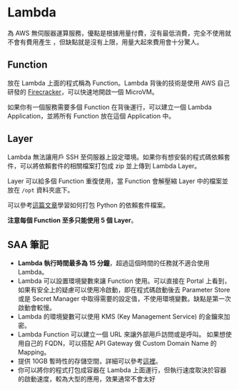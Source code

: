 # Lambda

為 AWS 無伺服器運算服務，優點是根據用量付費，沒有最低消費，完全不使用就不會有費用產生
，但缺點就是沒有上限，用量大起來費用會十分驚人。

## Function

放在 Lambda 上面的程式稱為 Function。Lambda 背後的技術是使用 AWS 自己研發的 [Firecracker](https://firecracker-microvm.github.io/)，可以快速地開啟一個 MicroVM。

如果你有一個服務需要多個 Function 在背後運行，可以建立一個 Lambda Application，並將所有 Function 放在這個 Application 中。

## Layer

Lambda 無法讓用戶 SSH 至伺服器上設定環境。如果你有想安裝的程式碼依賴套件，可以將依賴套件的相關檔案打包成 zip 並上傳到 Lambda Layer。

Layer 可以給多個 Function 重復使用，當 Function 會解壓縮 Layer 中的檔案並放在 `/opt` 資料夾底下。

可以參考[這篇文章](https://community.aws/content/2d6gQDnHqIbWLLKikuSfwmOZrym/step-by-step-guide-to-creating-an-aws-lambda-function-layer)學習如何打包 Python 的依賴套件檔案。

**注意每個 Function 至多只能使用 5 個 Layer**。

## SAA 筆記

- **Lambda 執行時間最多為 15 分鐘**，超過這個時間的任務就不適合使用 Lambda。
- Lambda 可以設置環境變數來讓 Function 使用。可以直接在 Portal 上看到，如果有安全上的疑慮可以使用冷啟動，即在程式碼啟動後去 Parameter Store 或是 Secret Manager 中取得需要的設定值，不使用環境變數。缺點是第一次啟動會較慢。
- Lambda 的環境變數可以使用 KMS (Key Management Service) 的金鑰來加密。
- Lambda Function 可以建立一個 URL 來讓外部用戶訪問或是呼叫。
  如果想使用自己的 FQDN，可以搭配 API Gateway 做 Custom Domain Name 的 Mapping。
- 提供 10GB 暫時性的存儲空間，詳細可以參考[這裡](https://aws.amazon.com/tw/blogs/aws/aws-lambda-now-supports-up-to-10-gb-ephemeral-storage/)。
- 你可以將你的程式打包成容器在 Lambda 上面運行，但執行速度取決於容器的啟動速度，較為大型的應用，效果通常不會太好
